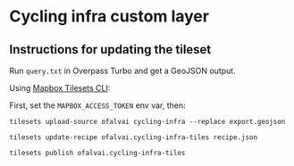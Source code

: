 # Cycling infra custom layer

## Instructions for updating the tileset

Run `query.txt` in Overpass Turbo and get a GeoJSON output.

Using [Mapbox Tilesets CLI](https://docs.mapbox.com/help/tutorials/get-started-mts-and-tilesets-cli):

First, set the `MAPBOX_ACCESS_TOKEN` env var, then:

```
tilesets upload-source ofalvai cycling-infra --replace export.geojson

tilesets update-recipe ofalvai.cycling-infra-tiles recipe.json

tilesets publish ofalvai.cycling-infra-tiles
```